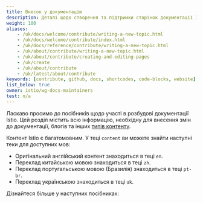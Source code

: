 ```yaml
---
title: Внесок у документацію
description: Деталі щодо створення та підтримки сторінок документації Istio.
weight: 100
aliases:
    - /uk/docs/welcome/contribute/writing-a-new-topic.html
    - /uk/docs/welcome/contribute/index.html
    - /uk/docs/reference/contribute/writing-a-new-topic.html
    - /uk/about/contribute/writing-a-new-topic.html
    - /uk/about/contribute/creating-and-editing-pages
    - /uk/create
    - /uk/about/contribute
    - /uk/latest/about/contribute
keywords: [contribute, github, docs, shortcodes, code-blocks, website]
list_below: true
owner: istio/wg-docs-maintainers
test: n/a
---
```


Ласкаво просимо до посібників щодо участі в розбудові документації Istio. Цей розділ містить всю інформацію, необхідну для внесення змін до документації, блогів та інших [типів контенту](/docs/releases/contribute/add-content/#content-types).

Контент Istio є багатомовним. У теці `content` ви можете знайти наступні теки для доступних мов:

- Оригінальний англійський контент знаходиться в теці `en`.
- Переклад китайською мовою знаходиться в теці `zh`.
- Переклад португальською мовою (Бразилія) знаходиться в теці `pt-br`.
- Переклад українською знаходиться в теці `uk`.

Дізнайтеся більше у наступних посібниках: